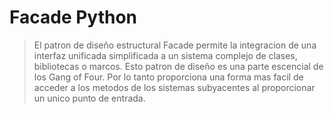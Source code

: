 # Facade Python 
> El patron de diseño estructural Facade permite la integracion de una interfaz unificada simplificada a un sistema complejo de clases, bibliotecas o marcos.
> Esto patron de diseño es una parte escencial de los Gang of Four. Por lo tanto proporciona una forma mas facil de acceder a los metodos de los sistemas subyacentes al proporcionar un unico punto de entrada.
